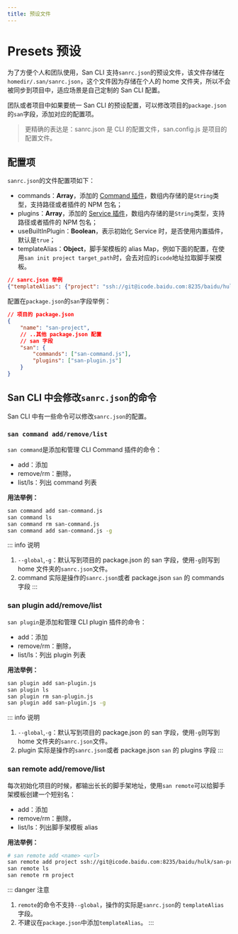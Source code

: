 ```yaml
---
title: 预设文件
---
```


# Presets 预设

为了方便个人和团队使用，San CLI 支持`sanrc.json`的预设文件，该文件存储在`homedir/.san/sanrc.json`，这个文件因为存储在个人的 home 文件夹，所以不会被同步到项目中，适应场景是自己定制的 San CLI 配置。

团队或者项目中如果要统一 San CLI 的预设配置，可以修改项目的`package.json`的`san`字段，添加对应的配置项。

> 更精确的表达是：sanrc.json 是 CLI 的配置文件，san.config.js 是项目的配置文件。

## 配置项

`sanrc.json`的文件配置项如下：

-   commands：**Array**，添加的 [Command 插件](/cmd-plugin.md)，数组内存储的是`String`类型，支持路径或者插件的 NPM 包名；
-   plugins：**Array**，添加的 [Service 插件](/srv-plugin.md)，数组内存储的是`String`类型，支持路径或者插件的 NPM 包名；
-   useBuiltInPlugin：**Boolean**，表示初始化 Service 时，是否使用内置插件，默认是`true`；
-   templateAlias：**Object**，脚手架模板的 alias Map，例如下面的配置，在使用`san init project target_path`时，会去对应的`icode`地址拉取脚手架模板。

```json
// sanrc.json 举例
{"templateAlias": {"project": "ssh://git@icode.baidu.com:8235/baidu/hulk/san-project-base"}}
```

配置在`package.json`的`san`字段举例：

```json
// 项目的 package.json
{
    "name": "san-project",
    // ..其他 package.json 配置
    // san 字段
    "san": {
        "commands": ["san-command.js"],
        "plugins": ["san-plugin.js"]
    }
}
```

## San CLI 中会修改`sanrc.json`的命令

San CLI 中有一些命令可以修改`sanrc.json`的配置。

### `san command add/remove/list`

`san command`是添加和管理 CLI Command 插件的命令：

-   add：添加
-   remove/rm：删除，
-   list/ls：列出 command 列表

**用法举例：**

```bash
san command add san-command.js
san command ls
san command rm san-command.js
san command add san-command.js -g
```

::: info 说明

1. `--global`,`-g`：默认写到项目的 package.json 的 san 字段，使用`-g`则写到 home 文件夹的`sanrc.json`文件。
2. command 实际是操作的`sanrc.json`或者 package.json `san` 的 commands 字段
:::

### san plugin add/remove/list

`san plugin`是添加和管理 CLI plugin 插件的命令：

-   add：添加
-   remove/rm：删除，
-   list/ls：列出 plugin 列表

**用法举例：**

```bash
san plugin add san-plugin.js
san plugin ls
san plugin rm san-plugin.js
san plugin add san-plugin.js -g
```

::: info 说明

1. `--global`,`-g`：默认写到项目的 package.json 的 san 字段，使用`-g`则写到 home 文件夹的`sanrc.json`文件。
2. plugin 实际是操作的`sanrc.json`或者 package.json `san` 的 plugins 字段
:::

### san remote add/remove/list

每次初始化项目的时候，都输出长长的脚手架地址，使用`san remote`可以给脚手架模板创建一个短别名：

-   add：添加
-   remove/rm：删除，
-   list/ls：列出脚手架模板 alias

**用法举例：**

```bash
# san remote add <name> <url>
san remote add project ssh://git@icode.baidu.com:8235/baidu/hulk/san-project-base
san remote ls
san remote rm project
```

::: danger 注意

1. `remote`的命令不支持`--global`，操作的实际是`sanrc.json`的 `templateAlias` 字段。
2. 不建议在`package.json`中添加`templateAlias`。
:::
